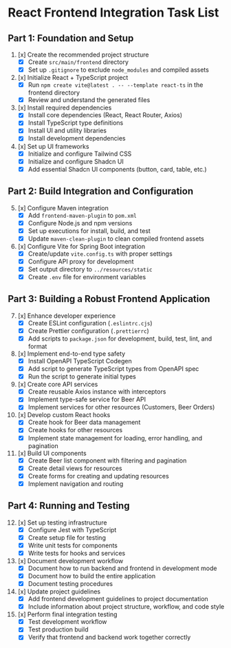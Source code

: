 # React Frontend Integration Task List

## Part 1: Foundation and Setup

1. [x] Create the recommended project structure
   - [x] Create `src/main/frontend` directory
   - [x] Set up `.gitignore` to exclude `node_modules` and compiled assets

2. [x] Initialize React + TypeScript project
   - [x] Run `npm create vite@latest . -- --template react-ts` in the frontend directory
   - [x] Review and understand the generated files

3. [x] Install required dependencies
   - [x] Install core dependencies (React, React Router, Axios)
   - [x] Install TypeScript type definitions
   - [x] Install UI and utility libraries
   - [x] Install development dependencies

4. [x] Set up UI frameworks
   - [x] Initialize and configure Tailwind CSS
   - [x] Initialize and configure Shadcn UI
   - [x] Add essential Shadcn UI components (button, card, table, etc.)

## Part 2: Build Integration and Configuration

5. [x] Configure Maven integration
   - [x] Add `frontend-maven-plugin` to `pom.xml`
   - [x] Configure Node.js and npm versions
   - [x] Set up executions for install, build, and test
   - [x] Update `maven-clean-plugin` to clean compiled frontend assets

6. [x] Configure Vite for Spring Boot integration
   - [x] Create/update `vite.config.ts` with proper settings
   - [x] Configure API proxy for development
   - [x] Set output directory to `../resources/static`
   - [x] Create `.env` file for environment variables

## Part 3: Building a Robust Frontend Application

7. [x] Enhance developer experience
   - [x] Create ESLint configuration (`.eslintrc.cjs`)
   - [x] Create Prettier configuration (`.prettierrc`)
   - [x] Add scripts to `package.json` for development, build, test, lint, and format

8. [x] Implement end-to-end type safety
   - [x] Install OpenAPI TypeScript Codegen
   - [x] Add script to generate TypeScript types from OpenAPI spec
   - [x] Run the script to generate initial types

9. [x] Create core API services
   - [x] Create reusable Axios instance with interceptors
   - [x] Implement type-safe service for Beer API
   - [x] Implement services for other resources (Customers, Beer Orders)

10. [x] Develop custom React hooks
    - [x] Create hook for Beer data management
    - [x] Create hooks for other resources
    - [x] Implement state management for loading, error handling, and pagination

11. [x] Build UI components
    - [x] Create Beer list component with filtering and pagination
    - [x] Create detail views for resources
    - [x] Create forms for creating and updating resources
    - [x] Implement navigation and routing

## Part 4: Running and Testing

12. [x] Set up testing infrastructure
    - [x] Configure Jest with TypeScript
    - [x] Create setup file for testing
    - [x] Write unit tests for components
    - [x] Write tests for hooks and services

13. [x] Document development workflow
    - [x] Document how to run backend and frontend in development mode
    - [x] Document how to build the entire application
    - [x] Document testing procedures

14. [x] Update project guidelines
    - [x] Add frontend development guidelines to project documentation
    - [x] Include information about project structure, workflow, and code style

15. [x] Perform final integration testing
    - [x] Test development workflow
    - [x] Test production build
    - [x] Verify that frontend and backend work together correctly